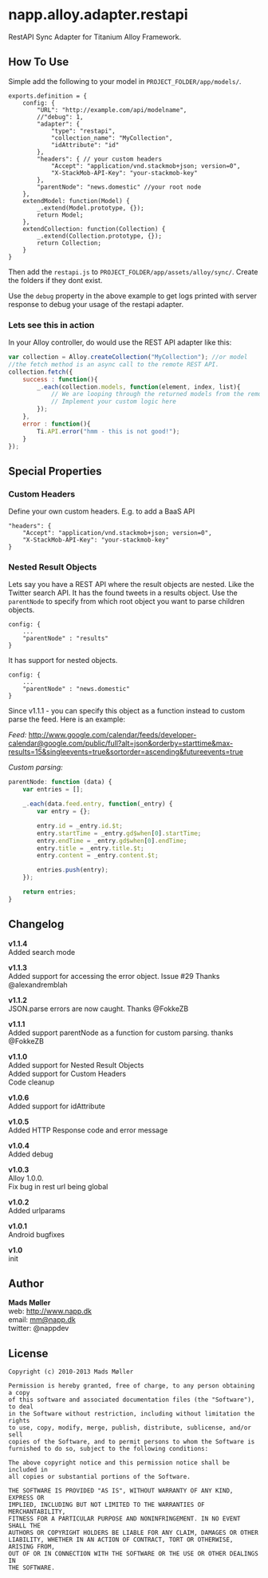 napp.alloy.adapter.restapi
==========================

RestAPI Sync Adapter for Titanium Alloy Framework.


## How To Use

Simple add the following to your model in `PROJECT_FOLDER/app/models/`.

	exports.definition = {	
		config: {
			"URL": "http://example.com/api/modelname",
			//"debug": 1, 
			"adapter": {
				"type": "restapi",
				"collection_name": "MyCollection",
				"idAttribute": "id"
			},
			"headers": { // your custom headers
	            "Accept": "application/vnd.stackmob+json; version=0",
		        "X-StackMob-API-Key": "your-stackmob-key"
	        },
	        "parentNode": "news.domestic" //your root node
		},		
		extendModel: function(Model) {		
			_.extend(Model.prototype, {});
			return Model;
		},	
		extendCollection: function(Collection) {		
			_.extend(Collection.prototype, {});
			return Collection;
		}		
	}

Then add the `restapi.js` to `PROJECT_FOLDER/app/assets/alloy/sync/`. Create the folders if they dont exist. 

Use the `debug` property in the above example to get logs printed with server response to debug your usage of the restapi adapter.

### Lets see this in action

In your Alloy controller, do would use the REST API adapter like this:

```javascript
var collection = Alloy.createCollection("MyCollection"); //or model
//the fetch method is an async call to the remote REST API. 
collection.fetch({ 
	success : function(){
		_.each(collection.models, function(element, index, list){
			// We are looping through the returned models from the remote REST API
			// Implement your custom logic here
		});
	},
	error : function(){
		Ti.API.error("hmm - this is not good!");
	}
});
```


## Special Properties


### Custom Headers

Define your own custom headers. E.g. to add a BaaS API

	"headers": {
		"Accept": "application/vnd.stackmob+json; version=0",
		"X-StackMob-API-Key": "your-stackmob-key"
	}

### Nested Result Objects

Lets say you have a REST API where the result objects are nested. Like the Twitter search API. It has the found tweets in a results object. 
Use the `parentNode` to specify from which root object you want to parse children objects. 


	config: {
		...
		"parentNode" : "results"
	}
	
It has support for nested objects. 
	
	config: {
		...
		"parentNode" : "news.domestic"
	}

Since v1.1.1 - you can specify this object as a function instead to custom parse the feed. Here is an example: 

*Feed:* 
http://www.google.com/calendar/feeds/developer-calendar@google.com/public/full?alt=json&orderby=starttime&max-results=15&singleevents=true&sortorder=ascending&futureevents=true

*Custom parsing:*

```javascript
parentNode: function (data) {
	var entries = [];

	_.each(data.feed.entry, function(_entry) {
		var entry = {};

		entry.id = _entry.id.$t;
		entry.startTime = _entry.gd$when[0].startTime;
		entry.endTime = _entry.gd$when[0].endTime;
		entry.title = _entry.title.$t;
		entry.content = _entry.content.$t;

		entries.push(entry);
	});

	return entries;
}
```



## Changelog

**v1.1.4**  
Added search mode

**v1.1.3**  
Added support for accessing the error object. Issue #29 Thanks @alexandremblah

**v1.1.2**  
JSON.parse errors are now caught. Thanks @FokkeZB

**v1.1.1**  
Added support parentNode as a function for custom parsing. thanks @FokkeZB

**v1.1.0**  
Added support for Nested Result Objects  
Added support for Custom Headers  
Code cleanup  

**v1.0.6**  
Added support for idAttribute

**v1.0.5**  
Added HTTP Response code and error message

**v1.0.4**  
Added debug

**v1.0.3**  
Alloy 1.0.0.  
Fix bug in rest url being global 

**v1.0.2**  
Added urlparams

**v1.0.1**  
Android bugfixes

**v1.0**  
init

## Author

**Mads Møller**  
web: http://www.napp.dk  
email: mm@napp.dk  
twitter: @nappdev  

## License

    Copyright (c) 2010-2013 Mads Møller

    Permission is hereby granted, free of charge, to any person obtaining a copy
    of this software and associated documentation files (the "Software"), to deal
    in the Software without restriction, including without limitation the rights
    to use, copy, modify, merge, publish, distribute, sublicense, and/or sell
    copies of the Software, and to permit persons to whom the Software is
    furnished to do so, subject to the following conditions:

    The above copyright notice and this permission notice shall be included in
    all copies or substantial portions of the Software.

    THE SOFTWARE IS PROVIDED "AS IS", WITHOUT WARRANTY OF ANY KIND, EXPRESS OR
    IMPLIED, INCLUDING BUT NOT LIMITED TO THE WARRANTIES OF MERCHANTABILITY,
    FITNESS FOR A PARTICULAR PURPOSE AND NONINFRINGEMENT. IN NO EVENT SHALL THE
    AUTHORS OR COPYRIGHT HOLDERS BE LIABLE FOR ANY CLAIM, DAMAGES OR OTHER
    LIABILITY, WHETHER IN AN ACTION OF CONTRACT, TORT OR OTHERWISE, ARISING FROM,
    OUT OF OR IN CONNECTION WITH THE SOFTWARE OR THE USE OR OTHER DEALINGS IN
    THE SOFTWARE.